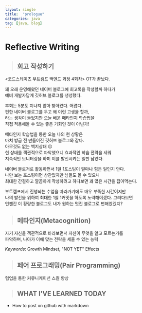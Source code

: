 ```yaml
---
layout: single
title:  "prologue"
categories: java
tag: [java, blog]
---
```



# Reflective Writing
>## 회고 작성하기


<코드스테이츠 부트캠프 백엔드 과정 4회차> OT가 끝났다.


꽤 오래 운영해왔던 네이버 블로그에 회고록을 작성할까 하다가  
예비 개발자답게 깃허브 블로그를 생성했다.


후회는 5분도 지나지 않아 찾아왔다. 어렵다.  
편한 네이버 블로그를 두고 왜 이런 고생을 할까,  
라는 생각이 들었지만 오늘 배운 메타인지 학습법을  
직접 적용해볼 수 있는 좋은 기회인 것이 아닌가!


메타인지 학습법을 통한 오늘 나의 현 상황은  
마치 방금 전 만들어진 깃허브 블로그와 같다.  
아무것도 없는 백지상태 ☹️  
현 상태를 객관적으로 파악했으니 효과적인 학습 전략을 세워  
지속적인 모니터링을 하며 이를 발전시키는 일만 남았다.  
  
  
네이버 블로거로 활동하면서 1일 1포스팅이 얼마나 힘든 일인지 안다.  
나만 보는 포스팅이면 상관없지만 남들도 볼 수 있으니   
최대한 간결하고 깔끔하게 작성하려고 하다보면 꽤 많은 시간을 잡아먹는다.  
  
부트캠프에서 진행되는 수업을 따라가기에도 매우 부족한 시간이지만  
나의 발전을 위하여 최대한 1일 1커밋을 하도록 노력해야겠다. 그러다보면  
언젠간 이 황량한 블로그도 내가 원하는 멋진 블로그로 변해있겠지?



>## 메타인지(Metacognition)

자기 자신을 객관적으로 바라보면서 자신이 무엇을 알고 모르는가를  
파악하며, 나아가 이에 맞는 전략을 세울 수 있는 능력

*Keywords*: Growth Mindset, "NOT YET" Effects

>## 페어 프로그래밍(Pair Programming)

협업을 통한 커뮤니케이션 스킬 향상


>## WHAT I'VE LEARNED TODAY

- How to post on github with markdown
